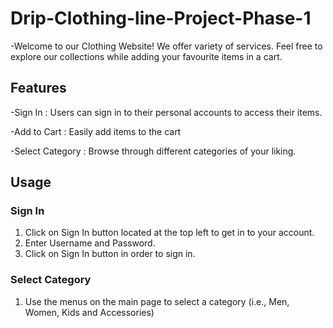 # Drip-Clothing-line-Project-Phase-1

-Welcome to our Clothing Website! We offer variety of services. Feel free to explore our collections while adding your favourite items in a cart.

## Features
-Sign In : Users can sign in to their personal accounts to access their items.

-Add to Cart : Easily add items to the cart

-Select Category : Browse through different categories of your liking.


## Usage
### Sign In
1. Click on Sign In button located at the top left to get in to your account.
2. Enter Username and Password.
3. Click on Sign In button in order to sign in.

### Select Category
1. Use the menus on the main page to select a category (i.e., Men, Women, Kids and Accessories)

